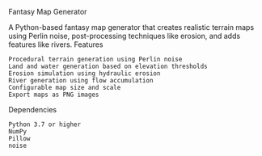 Fantasy Map Generator

A Python-based fantasy map generator that creates realistic terrain maps using Perlin noise, post-processing techniques like erosion, and adds features like rivers.
Features

    Procedural terrain generation using Perlin noise
    Land and water generation based on elevation thresholds
    Erosion simulation using hydraulic erosion
    River generation using flow accumulation
    Configurable map size and scale
    Export maps as PNG images

Dependencies

    Python 3.7 or higher
    NumPy
    Pillow
    noise
